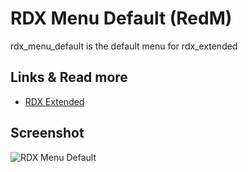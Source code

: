# RDX Menu Default (RedM)

rdx_menu_default is the default menu for rdx_extended

## Links & Read more
- [RDX Extended](https://github.com/TigoDevelopment/redm_extended)

## Screenshot
![RDX Menu Default](https://i.imgur.com/2Q2kwlz.jpg)